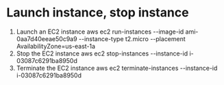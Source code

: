 # Launch instance, stop instance
1. Launch an EC2 instance
aws ec2 run-instances --image-id ami-0aa7d40eeae50c9a9 --instance-type t2.micro --placement AvailabilityZone=us-east-1a
2. Stop the EC2 instance
aws ec2 stop-instances --instance-id i-03087c6291ba8950d
3. Terminate the EC2 instance
aws ec2 terminate-instances --instance-id i-03087c6291ba8950d